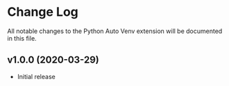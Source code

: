 # Change Log

All notable changes to the Python Auto Venv extension will be documented in this file.

## v1.0.0 (2020-03-29)

- Initial release
